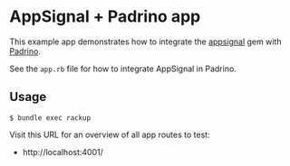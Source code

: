 # AppSignal + Padrino app

This example app demonstrates how to integrate the [appsignal][appsignal-gem]
gem with [Padrino][padrino].

See the `app.rb` file for how to integrate AppSignal in Padrino.

## Usage

```
$ bundle exec rackup
```

Visit this URL for an overview of all app routes to test:

- http://localhost:4001/

[appsignal-gem]: https://github.com/appsignal/appsignal-ruby
[padrino]: http://padrinorb.com/
